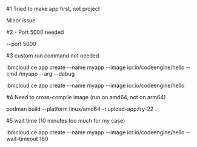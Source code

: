 #1 Tried to make app first, not project

Minor issue

#2 - Port 5000 needed

--port 5000

#3 custom run command not needed

ibmcloud ce app create --name myapp --image icr.io/codeengine/hello --cmd /myapp --arg --debug

ibmcloud ce app create --name myapp --image icr.io/codeengine/hello

#4 Need to cross-compile image (run on amd64, not on arm64)

podman build --platform linux/amd64 -t upload-app:try-22 .

#5 wait time (10 minutes too much for my case)

ibmcloud ce app create --name myapp --image icr.io/codeengine/hello --wait-timeout 180
